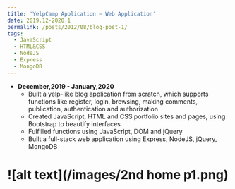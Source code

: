 ```yaml
---
title: 'YelpCamp Application – Web Application'
date: 2019.12-2020.1
permalink: /posts/2012/08/blog-post-1/
tags:
  - JavaScript
  - HTML&CSS
  - NodeJS
  - Express
  - MongoDB
---
```


* **December,2019 - January,2020** 
    * Built a yelp-like blog application from scratch, which supports functions like register, login, browsing, making comments, publication, authentication and authorization
    * Created JavaScript, HTML and CSS portfolio sites and pages, using Bootstrap to beautify interfaces
    * Fulfilled functions using JavaScript, DOM and jQuery
    * Built a full-stack web application using Express, NodeJS, jQuery, MongoDB

![alt text](/images/2nd home p1.png)
======


